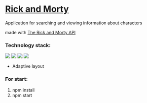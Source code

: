 # [Rick and Morty](https://nastya1305.github.io/rick_and_morty/)
Application for searching and viewing information about characters

made with [The Rick and Morty API](https://rickandmortyapi.com/)

### Technology stack:
<img src="https://img.shields.io/badge/REACT-000000?style=for-the-badge&logo=REACT&logoColor=017fa5"/> <img src="https://img.shields.io/badge/REDUX-000000?style=for-the-badge&logo=REDUX&logoColor=7749bd"/> <img src="https://img.shields.io/badge/TYPESCRIPT-000000?style=for-the-badge&logo=TYPESCRIPT&logoColor=2d79c7"/> <img src="https://img.shields.io/badge/SCSS-000000?style=for-the-badge&logo=Sass&logoColor=CC6699"/> 

* Adaptive layout

### For start:
1) npm install 
2) npm start
